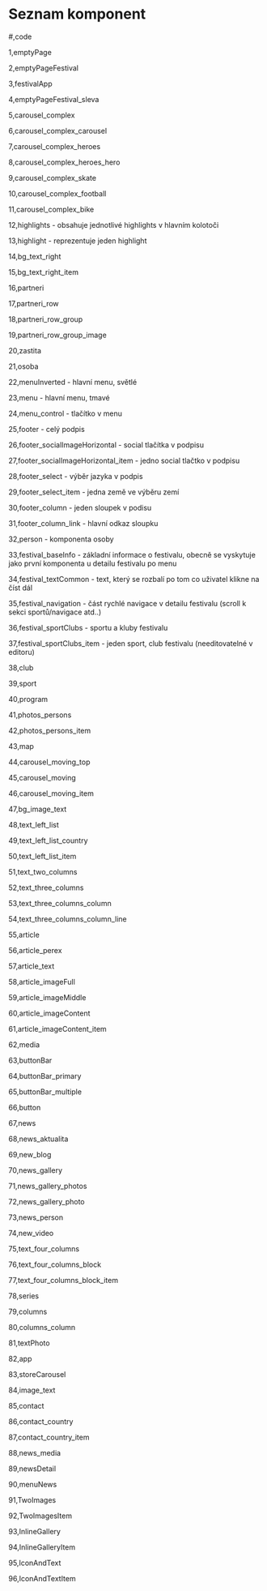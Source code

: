 # Seznam komponent 

\#,code

1,emptyPage

2,emptyPageFestival

3,festivalApp

4,emptyPageFestival\_sleva

5,carousel\_complex

6,carousel\_complex\_carousel

7,carousel\_complex\_heroes

8,carousel\_complex\_heroes\_hero

9,carousel\_complex\_skate

10,carousel\_complex\_football

11,carousel\_complex\_bike

12,highlights - obsahuje jednotlivé highlights v hlavním kolotoči

13,highlight - reprezentuje jeden highlight

14,bg\_text\_right

15,bg\_text\_right\_item

16,partneri

17,partneri\_row

18,partneri\_row\_group

19,partneri\_row\_group\_image

20,zastita

21,osoba

22,menuInverted - hlavní menu, světlé

23,menu - hlavní menu, tmavé

24,menu\_control - tlačítko v menu

25,footer - celý podpis

26,footer\_socialImageHorizontal - social tlačítka v podpisu

27,footer\_socialImageHorizontal\_item - jedno social tlačtko v podpisu

28,footer\_select - výběr jazyka v podpis

29,footer\_select\_item - jedna země ve výběru zemí

30,footer\_column - jeden sloupek v podisu

31,footer\_column\_link - hlavní odkaz sloupku

32,person - komponenta osoby

33,festival\_baseInfo - základní informace o festivalu, obecně se vyskytuje jako první komponenta u detailu festivalu po menu

34,festival\_textCommon - text, který se rozbalí po tom co uživatel klikne na číst dál

35,festival\_navigation - část rychlé navigace v detailu festivalu \(scroll k sekci sportů/navigace atd..\)

36,festival\_sportClubs - sportu a kluby festivalu

37,festival\_sportClubs\_item - jeden sport, club festivalu \(needitovatelné v editoru\)

38,club 

39,sport

40,program

41,photos\_persons

42,photos\_persons\_item

43,map

44,carousel\_moving\_top

45,carousel\_moving

46,carousel\_moving\_item

47,bg\_image\_text

48,text\_left\_list

49,text\_left\_list\_country

50,text\_left\_list\_item

51,text\_two\_columns

52,text\_three\_columns

53,text\_three\_columns\_column

54,text\_three\_columns\_column\_line

55,article

56,article\_perex

57,article\_text

58,article\_imageFull

59,article\_imageMiddle

60,article\_imageContent

61,article\_imageContent\_item

62,media

63,buttonBar

64,buttonBar\_primary

65,buttonBar\_multiple

66,button

67,news

68,news\_aktualita

69,new\_blog

70,news\_gallery

71,news\_gallery\_photos

72,news\_gallery\_photo

73,news\_person

74,new\_video

75,text\_four\_columns

76,text\_four\_columns\_block

77,text\_four\_columns\_block\_item

78,series

79,columns

80,columns\_column

81,textPhoto

82,app

83,storeCarousel

84,image\_text

85,contact

86,contact\_country

87,contact\_country\_item

88,news\_media

89,newsDetail

90,menuNews

91,TwoImages

92,TwoImagesItem

93,InlineGallery

94,InlineGalleryItem

95,IconAndText

96,IconAndTextItem

